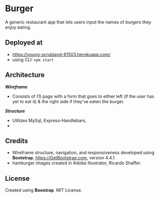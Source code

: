 # Burger
A generic restaurant app that lets users input the names of burgers they enjoy eating.

## Deployed at
*   https://young-scrubland-61503.herokuapp.com/
*   using CLI: ```npm start```

## Architecture
**_Wireframe_**
*   Consists of (1) page with a form that goes to either left (if the user has yet to eat it) & the right side if they've eaten the burger.

**_Structure_**
*   Utilizes MySql, Express-Handlebars, 
*   

## Credits
*   Wireframe structure, navigation, and responsiveness developed using **Bootstrap**, https://GetBootstrap.com, version 4.4.1.
*   hamburger images created in Adobe Illustrator, Ricardo Shaffer.



## License
Created using **Boostrap**. MIT License.
